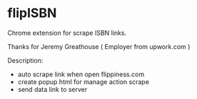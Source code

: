 # flipISBN
Chrome extension for scrape ISBN links.

Thanks for Jeremy Greathouse ( Employer from upwork.com )


Description:
- auto scrape link when open flippiness.com
- create popup html for manage action scrape
- send data link to server